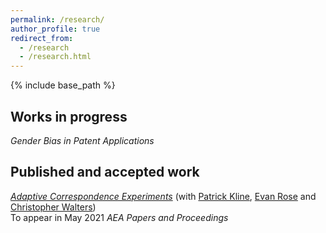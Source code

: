 ```yaml
---
permalink: /research/
author_profile: true
redirect_from:
  - /research
  - /research.html
---
```


{% include base_path %}

## Works in progress 

*Gender Bias in Patent Applications*

## Published and accepted work

[*Adaptive Correspondence Experiments*](https://eml.berkeley.edu//~crwalters/papers/skynet.pdf) (with [Patrick Kline](https://eml.berkeley.edu/~pkline/), [Evan Rose](https://ekrose.github.io/) and [Christopher Walters](https://eml.berkeley.edu/~crwalters/))   
To appear in May 2021 *AEA Papers and Proceedings*

